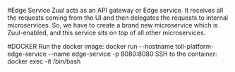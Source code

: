 #Edge Service
Zuul acts as an API gateway or Edge service. 
It receives all the requests coming from the UI and then delegates the requests to internal microservices. So, we have to create a brand new microservice which is Zuul-enabled, and this service sits on top of all other microservices.

#DOCKER
Run the docker image:
docker run --hostname toll-platform-edge-service --name edge-service -p 8080:8080 <Container ID>
SSH to the container:
docker exec -it <Container ID> /bin/bash